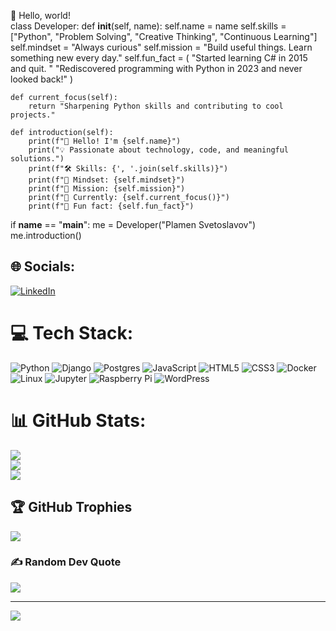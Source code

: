 👋 Hello, world!<br>
class Developer:
    def __init__(self, name):
        self.name = name
        self.skills = ["Python", "Problem Solving", "Creative Thinking", "Continuous Learning"]
        self.mindset = "Always curious"
        self.mission = "Build useful things. Learn something new every day."
        self.fun_fact = (
            "Started learning C# in 2015 and quit. "
            "Rediscovered programming with Python in 2023 and never looked back!"
        )

    def current_focus(self):
        return "Sharpening Python skills and contributing to cool projects."

    def introduction(self):
        print(f"👋 Hello! I'm {self.name}")
        print("💡 Passionate about technology, code, and meaningful solutions.")
        print(f"🛠️ Skills: {', '.join(self.skills)}")
        print(f"🧠 Mindset: {self.mindset}")
        print(f"🎯 Mission: {self.mission}")
        print(f"🚀 Currently: {self.current_focus()}")
        print(f"🎲 Fun fact: {self.fun_fact}")


if __name__ == "__main__":
    me = Developer("Plamen Svetoslavov")
    me.introduction()

## 🌐 Socials:
[![LinkedIn](https://img.shields.io/badge/LinkedIn-%230077B5.svg?logo=linkedin&logoColor=white)](https://linkedin.com/in/plamen-svetoslavov-฿-66659a148) 

# 💻 Tech Stack:
![Python](https://img.shields.io/badge/python-3670A0?style=for-the-badge&logo=python&logoColor=ffdd54) 
![Django](https://img.shields.io/badge/django-%23092E20.svg?style=for-the-badge&logo=django&logoColor=white) 
![Postgres](https://img.shields.io/badge/postgres-%23316192.svg?style=for-the-badge&logo=postgresql&logoColor=white) 
![JavaScript](https://img.shields.io/badge/javascript-%23323330.svg?style=for-the-badge&logo=javascript&logoColor=%23F7DF1E)
![HTML5](https://img.shields.io/badge/html5-%23E34F26.svg?style=for-the-badge&logo=html5&logoColor=white) 
![CSS3](https://img.shields.io/badge/css3-%231572B6.svg?style=for-the-badge&logo=css3&logoColor=white) 
![Docker](https://img.shields.io/badge/docker-%230db7ed.svg?style=for-the-badge&logo=docker&logoColor=white)
![Linux](https://img.shields.io/badge/Linux-FCC624?style=for-the-badge&logo=linux&logoColor=black) 
![Jupyter](https://img.shields.io/badge/Jupyter-%23FA0F00.svg?style=for-the-badge&logo=jupyter&logoColor=white)
![Raspberry Pi](https://img.shields.io/badge/RaspberryPi-A22846?style=for-the-badge&logo=raspberry-pi&logoColor=white)
![WordPress](https://img.shields.io/badge/WordPress-%23117AC9.svg?style=for-the-badge&logo=WordPress&logoColor=white)



# 📊 GitHub Stats:
![](https://github-readme-stats.vercel.app/api?username=plamensve&theme=dark&hide_border=false&include_all_commits=false&count_private=false)<br/>
![](https://github-readme-streak-stats.herokuapp.com/?user=plamensve&theme=dark&hide_border=false)<br/>
![](https://github-readme-stats.vercel.app/api/top-langs/?username=plamensve&theme=dark&hide_border=false&include_all_commits=false&count_private=false&layout=compact)

## 🏆 GitHub Trophies
![](https://github-profile-trophy.vercel.app/?username=plamensve&theme=radical&no-frame=false&no-bg=true&margin-w=4)

### ✍️ Random Dev Quote
![](https://quotes-github-readme.vercel.app/api?type=horizontal&theme=radical)

---
[![](https://visitcount.itsvg.in/api?id=plamensve&icon=0&color=1)](https://visitcount.itsvg.in)

<!-- Proudly created with GPRM ( https://gprm.itsvg.in ) -->



